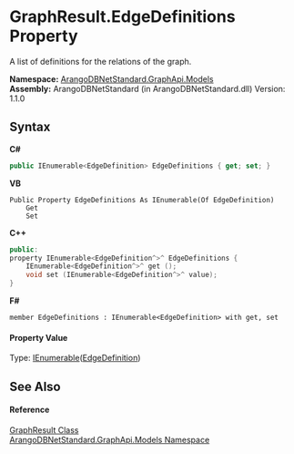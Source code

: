 # GraphResult.EdgeDefinitions Property 
 

A list of definitions for the relations of the graph.

**Namespace:**&nbsp;<a href="6fb2338d-d8f7-f9c1-2056-1702fe9bf954">ArangoDBNetStandard.GraphApi.Models</a><br />**Assembly:**&nbsp;ArangoDBNetStandard (in ArangoDBNetStandard.dll) Version: 1.1.0

## Syntax

**C#**<br />
``` C#
public IEnumerable<EdgeDefinition> EdgeDefinitions { get; set; }
```

**VB**<br />
``` VB
Public Property EdgeDefinitions As IEnumerable(Of EdgeDefinition)
	Get
	Set
```

**C++**<br />
``` C++
public:
property IEnumerable<EdgeDefinition^>^ EdgeDefinitions {
	IEnumerable<EdgeDefinition^>^ get ();
	void set (IEnumerable<EdgeDefinition^>^ value);
}
```

**F#**<br />
``` F#
member EdgeDefinitions : IEnumerable<EdgeDefinition> with get, set

```


#### Property Value
Type: <a href="https://docs.microsoft.com/dotnet/api/system.collections.generic.ienumerable-1" target="_blank" rel="noopener noreferrer">IEnumerable</a>(<a href="bb68923e-1a48-d8cb-3b14-ff02df2bf1c7">EdgeDefinition</a>)

## See Also


#### Reference
<a href="7fc2f65d-cefa-6ec0-9e02-616479096054">GraphResult Class</a><br /><a href="6fb2338d-d8f7-f9c1-2056-1702fe9bf954">ArangoDBNetStandard.GraphApi.Models Namespace</a><br />